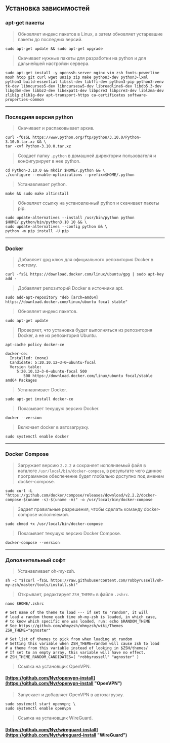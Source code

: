 Установка зависимостей
----------------------

### apt-get пакеты

> Обновляет индекс пакетов в Linux, а затем обновляет устаревшие пакеты до последних версий.

```shell
sudo apt-get update && sudo apt-get upgrade
```

> Скачивает нужные пакеты для разработки на python и для дальнейшей настройки сервера.

```shell
sudo apt-get install -y openssh-server nginx vim zsh fonts-powerline mosh htop git curl wget unzip zip make python3-dev python3-lxml python3 build-essential libssl-dev libffi-dev python3-pip python3-venv tk-dev libncurses5-dev libncursesw5-dev libreadline6-dev libdb5.3-dev libgdbm-dev libbz2-dev libexpat1-dev libpcre3 libpcre3-dev liblzma-dev zlib1g zlib1g-dev apt-transport-https ca-certificates software-properties-common
```

---

### Последняя версия python

> Скачивает и распаковывает архив.

```shell
curl -fOsSL https://www.python.org/ftp/python/3.10.0/Python-3.10.0.tar.xz && \
tar -xvf Python-3.10.0.tar.xz
```

> Создает папку `.python` в домашней директории пользователя и конфигурирует в нее python.

```shell
cd Python-3.10.0 && mkdir $HOME/.python && \
./configure --enable-optimizations --prefix=$HOME/.python
```

> Устанавливает python.

```shell
make && sudo make altinstall
```

> Обновляет ссылку на установленный python и скачивает пакеты pip.

```shell
sudo update-alternatives --install /usr/bin/python python $HOME/.python/bin/python3.10 10 && \
sudo update-alternatives --config python && \
python -m pip install -U pip
```

---

### Docker

> Добавляет gpg ключ для официального репозитория Docker в систему.

```shell
curl -fsSL https://download.docker.com/linux/ubuntu/gpg | sudo apt-key add -
```

> Добавляет репозиторий Docker в источники apt.

```shell
sudo add-apt-repository "deb [arch=amd64] https://download.docker.com/linux/ubuntu focal stable"
```

> Обновляет индекс пакетов.

```shell
sudo apt-get update
```

> Проверяет, что установка будет выполняться из репозитория Docker, а не из репозитория Ubuntu.

```shell
apt-cache policy docker-ce
```

```shell
docker-ce:
  Installed: (none)
  Candidate: 5:20.10.12~3-0~ubuntu-focal
  Version table:
     5:20.10.12~3-0~ubuntu-focal 500
        500 https://download.docker.com/linux/ubuntu focal/stable amd64 Packages
```

> Устанавливает Docker.

```shell
sudo apt-get install docker-ce
```

> Показывает текущую версию Docker.

```shell
docker --version
```

> Включает docker в автозагрузку.

```shell
sudo systemctl enable docker
```

---

### Docker Compose

> Загружает версию `2.2.2` и сохраняет исполняемый файл в каталоге `/usr/local/bin/docker-compose`, в результате чего данное программное обеспечение будет глобально доступно под именем docker-compose.

```shell
sudo curl -L "https://github.com/docker/compose/releases/download/v2.2.2/docker-compose-$(uname -s)-$(uname -m)" -o /usr/local/bin/docker-compose
```

> Задает правильные разрешения, чтобы сделать команду docker-compose исполняемой.

```shell
sudo chmod +x /usr/local/bin/docker-compose
```

> Показывает текущую версию Docker Compose.

```shell
docker-compose --version
```

---

### Дополнительный софт

> Устанавливает oh-my-zsh.

```shell
sh -c "$(curl -fsSL https://raw.githubusercontent.com/robbyrussell/oh-my-zsh/master/tools/install.sh)"
```

> Открывает, редактирует `ZSH_THEME=` в файле `.zshrc`.

```shell
nano $HOME/.zshrc
```

```shell
# Set name of the theme to load --- if set to "random", it will
# load a random theme each time oh-my-zsh is loaded, in which case,
# to know which specific one was loaded, run: echo $RANDOM_THEME
# See https://github.com/ohmyzsh/ohmyzsh/wiki/Themes
ZSH_THEME="agnoster"

# Set list of themes to pick from when loading at random
# Setting this variable when ZSH_THEME=random will cause zsh to load
# a theme from this variable instead of looking in $ZSH/themes/
# If set to an empty array, this variable will have no effect.
# ZSH_THEME_RANDOM_CANDIDATES=( "robbyrussell" "agnoster" )
```

> Ссылка на установщик OpenVPN.

#### [https://github.com/Nyr/openvpn-install](https://github.com/Nyr/openvpn-install "OpenVPN")

> Запускает и добавляет OpenVPN в автозагрузку.

```shell
sudo systemctl start openvpn; \
sudo systemctl enable openvpn
```

> Ссылка на установщик WireGuard.

#### [https://github.com/Nyr/wireguard-install](https://github.com/Nyr/wireguard-install "WireGuard")
